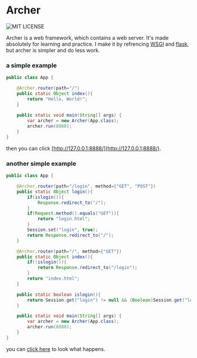# Archer
![MIT LICENSE](https://img.shields.io/github/license/lambdafate/Archer?style=flat-square)  

Archer is a web framework, which contains a web server. It's made absolutely for learning and practice. I make it by refrencing [WSGI](https://zh.wikipedia.org/zh-hans/Web%E6%9C%8D%E5%8A%A1%E5%99%A8%E7%BD%91%E5%85%B3%E6%8E%A5%E5%8F%A3) and [flask](https://github.com/pallets/flask), but archer is simpler and do less work.  

### a simple example
```java
public class App {

    @Archer.router(path="/")
    public static Object index(){
        return "Hello, World!";
    }
    
    public static void main(String[] args) {
        var archer = new Archer(App.class);
        archer.run(8888);
    }
}
```
then you can click [http://127.0.0.1:8888/](http://127.0.0.1:8888/).  

### another simple example
```java
public class App {

    @Archer.router(path="/login", method={"GET", "POST"})
    public static Object login(){
        if(islogin()){
            Response.redirect_to("/");
        }
        if(Request.method().equals("GET")){
            return "login.html";
        }
        Session.set("login", true);
        return Response.redirect_to("/");
    }

    @Archer.router(path="/", method={"GET"})
    public static Object index(){
        if(!islogin()){
            return Response.redirect_to("/login");
        }
        return "index.html";
    }

    public static boolean islogin(){
        return Session.get("login") != null && (Boolean)Session.get("login");
    }

    public static void main(String[] args) {
        var archer = new Archer(App.class);
        archer.run(8888);
    }
}
```  
you can [click here](http://39.107.83.159:8888/) to look what happens.
